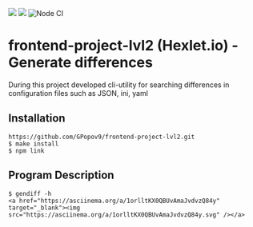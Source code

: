 <a href="https://codeclimate.com/github/GPopov9/frontend-project-lvl2/maintainability"><img src="https://api.codeclimate.com/v1/badges/c4fab2be8946d277deab/maintainability" /></a> <a href="https://codeclimate.com/github/GPopov9/frontend-project-lvl2/test_coverage"><img src="https://api.codeclimate.com/v1/badges/c4fab2be8946d277deab/test_coverage" /></a> 
![Node CI](https://github.com/GPopov9/frontend-project-lvl2/workflows/Node%20CI/badge.svg)

# frontend-project-lvl2 (Hexlet.io) - Generate differences
During this project developed cli-utility for searching differences in configuration files such as JSON, ini, yaml

## Installation 
```
https://github.com/GPopov9/frontend-project-lvl2.git
$ make install
$ npm link
```
## Program Description 
```
$ gendiff -h
<a href="https://asciinema.org/a/1orlltKX0QBUvAmaJvdvzQ84y" target="_blank"><img src="https://asciinema.org/a/1orlltKX0QBUvAmaJvdvzQ84y.svg" /></a>


